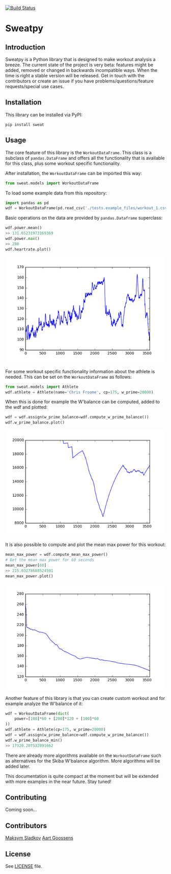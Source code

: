 [![Build Status](https://travis-ci.org/GoldenCheetah/sweatpy.svg?branch=master)](https://travis-ci.org/GoldenCheetah/sweatpy)

# Sweatpy

## Introduction
Sweatpy is a Python library that is designed to make workout analysis a breeze. The current state of the project is very beta: features might be added, removed or changed in backwards incompatible ways. When the time is right a stable version will be released. Get in touch with the contributors or create an issue if you have problems/questions/feature requests/special use cases.

## Installation
This library can be installed via PyPI:
```
pip install sweat
```

## Usage
The core feature of this library is the `WorkoutDataFrame`.
This class is a subclass of `pandas.DataFrame` and offers all the functionality that is available for this class, plus some workout specific functionality.

After installation, the `WorkoutDataFrame` can be imported this way:
```python
from sweat.models import WorkoutDataFrame
```

To load some example data from this repository:
```python
import pandas as pd
wdf = WorkoutDataFrame(pd.read_csv('./tests.example_files/workout_1.csv'))
```

Basic operations on the data are provided by `pandas.Dataframe` superclass:
```python
wdf.power.mean()
>> 131.65231973169369
wdf.power.max()
>> 280
wdf.heartrate.plot()
```
![Heartrate plot](docs/resources/heartrate.png)

For some workout specific functionality information about the athlete is needed.
This can be set on the `WorkoutDataFrame` as follows:
```python
from sweat.models import Athlete
wdf.athlete = Athlete(name='Chris Froome', cp=175, w_prime=20000)
```

When this is done for example the W'balance can be computed, added to the wdf and plotted:
```python
wdf = wdf.assign(w_prime_balance=wdf.compute_w_prime_balance())
wdf.w_prime_balance.plot()
```
![W'prime balance plot](docs/resources/w_prime_balance.png)

It is also possible to compute and plot the mean max power for this workout:
```python
mean_max_power = wdf.compute_mean_max_power()
# Get the mean max power for 60 seconds
mean_max_power[60]
>> 215.03278688524591
mean_max_power.plot()
```
![Mean max power](docs/resources/mean_max_power.png)

Another feature of this library is that you can create custom workout and for example analyze the W'balance of it:
```python
wdf = WorkoutDataFrame(dict(
    power=[100]*60 + [200]*120 + [100]*60
))
wdf.athlete = Athlete(cp=175, w_prime=20000)
wdf = wdf.assign(w_prime_balance=wdf.compute_w_prime_balance())
wdf.w_prime_balance_min()
>> 17320.207532891662
```

There are already more algorithms available on the `WorkoutDataFrame` such as alternatives for the Skiba W'balance algorithm.
More algorithms will be added later.

This documentation is quite compact at the moment but will be extended with more examples in the near future. Stay tuned!


## Contributing
Coming soon...

## Contributors
[Maksym Sladkov](https://github.com/sladkovm)
[Aart Goossens](https://github.com/AartGoossens)

## License
See [LICENSE](LICENSE) file.
